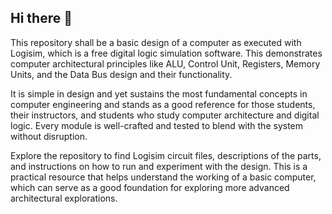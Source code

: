 ## Hi there 👋
This repository shall be a basic design of a computer as executed with Logisim, which is a free digital logic simulation software. This demonstrates computer architectural principles like ALU, Control Unit, Registers, Memory Units, and the Data Bus design and their functionality.

It is simple in design and yet sustains the most fundamental concepts in computer engineering and stands as a good reference for those students, their instructors, and students who study computer architecture and digital logic. Every module is well-crafted and tested to blend with the system without disruption.

Explore the repository to find Logisim circuit files, descriptions of the parts, and instructions on how to run and experiment with the design. This is a practical resource that helps understand the working of a basic computer, which can serve as a good foundation for exploring more advanced architectural explorations.
<!--
**dvnshv/dvnshv** is a ✨ _special_ ✨ repository because its `README.md` (this file) appears on your GitHub profile.

Here are some ideas to get you started:

- 🔭 I’m currently working on ...
- 🌱 I’m currently learning ...
- 👯 I’m looking to collaborate on ...
- 🤔 I’m looking for help with ...
- 💬 Ask me about ...
- 📫 How to reach me: ...
- 😄 Pronouns: ...
- ⚡ Fun fact: ...
-->
